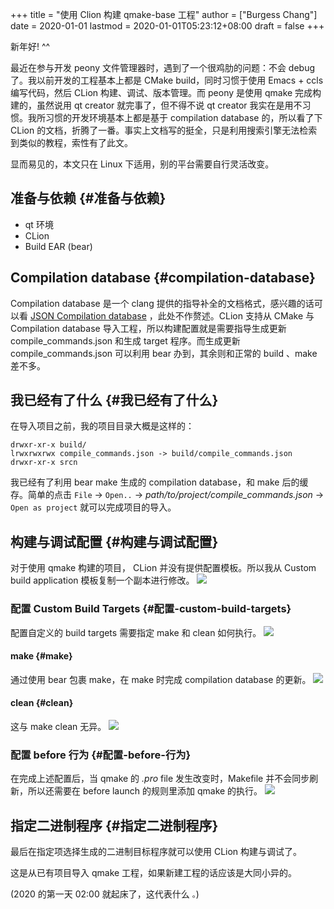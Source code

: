 +++
title = "使用 Clion 构建 qmake-base 工程"
author = ["Burgess Chang"]
date = 2020-01-01
lastmod = 2020-01-01T05:23:12+08:00
draft = false
+++

新年好! ^^

最近在参与开发 peony 文件管理器时，遇到了一个很鸡肋的问题：不会 debug 了。我以前开发的工程基本上都是 CMake build，同时习惯于使用 Emacs + ccls 编写代码，然后 CLion 构建、调试、版本管理。而 peony 是使用 qmake 完成构建的，虽然说用 qt creator 就完事了，但不得不说 qt creator 我实在是用不习惯。我所习惯的开发环境基本上都是基于 compilation database 的，所以看了下 CLion 的文档，折腾了一番。事实上文档写的挺全，只是利用搜索引擎无法检索到类似的教程，索性有了此文。

显而易见的，本文只在 Linux 下适用，别的平台需要自行灵活改变。


## 准备与依赖 {#准备与依赖}

-   qt 环境
-   CLion
-   Build EAR (bear)


## Compilation database {#compilation-database}

Compilation database 是一个 clang 提供的指导补全的文档格式，感兴趣的话可以看 [JSON Compilation database](https://clang.llvm.org/docs/JSONCompilationDatabase.html) ，此处不作赘述。CLion 支持从 CMake 与 Compilation database 导入工程，所以构建配置就是需要指导生成更新 compile\_commands.json 和生成 target 程序。而生成更新 compile\_commands.json 可以利用 bear 办到，其余则和正常的 build 、make 差不多。


## 我已经有了什么 {#我已经有了什么}

在导入项目之前，我的项目目录大概是这样的：

```nil
drwxr-xr-x build/
lrwxrwxrwx compile_commands.json -> build/compile_commands.json
drwxr-xr-x srcn
```

我已经有了利用 bear make 生成的 compilation database，和 make 后的缓存。简单的点击 `File` -> `Open..` -> _path/to/project/compile\_commands.json_ -> `Open as project` 就可以完成项目的导入。


## 构建与调试配置 {#构建与调试配置}

对于使用 qmake 构建的项目， CLion 并没有提供配置模板。所以我从 Custom build application 模板复制一个副本进行修改。
![](https://blog.ngcrl.org/media/how-to-develop-qmake-project-by-clion-1.png)


### 配置 Custom Build Targets {#配置-custom-build-targets}

配置自定义的 build targets 需要指定 make 和 clean 如何执行。
![](https://blog.ngcrl.org/media/how-to-develop-qmake-project-by-clion-2.png)


#### make {#make}

通过使用 bear 包裹 make，在 make 时完成 compilation database 的更新。
![](https://blog.ngcrl.org/media/how-to-develop-qmake-project-by-clion-3.png)


#### clean {#clean}

这与 make clean 无异。
![](https://blog.ngcrl.org/media/how-to-develop-qmake-project-by-clion-4.png)


### 配置 before 行为 {#配置-before-行为}

在完成上述配置后，当 qmake 的 _.pro_ file 发生改变时，Makefile 并不会同步刷新，所以还需要在 before launch 的规则里添加 qmake 的执行。
![](https://blog.ngcrl.org/media/how-to-develop-qmake-project-by-clion-5.png)


## 指定二进制程序 {#指定二进制程序}

最后在指定项选择生成的二进制目标程序就可以使用 CLion 构建与调试了。

这是从已有项目导入 qmake 工程，如果新建工程的话应该是大同小异的。

(2020 的第一天 02:00 就起床了，这代表什么 `。`)
